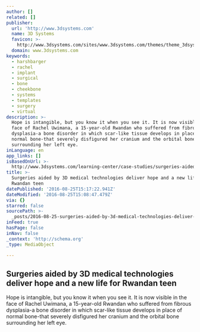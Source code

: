 ```yaml
---
author: []
related: []
publisher:
  url: 'http://www.3dsystems.com'
  name: 3D Systems
  favicon: >-
    http://www.3dsystems.com/sites/www.3dsystems.com/themes/theme_3dsys/images/favicons/favicon.ico
  domain: www.3dsystems.com
keywords:
  - harshbarger
  - rachel
  - implant
  - surgical
  - bone
  - cheekbone
  - systems
  - templates
  - surgery
  - virtual
description: >-
  Hope is intangible, but you know it when you see it. It is now visible in the
  face of Rachel Uwimana, a 15-year-old Rwandan who suffered from fibrous
  dysplasia-a bone disorder in which scar-like tissue develops in place of
  normal bone-that severely disfigured her cranium and the orbital bone
  surrounding her left eye.
inLanguage: en
app_links: []
isBasedOnUrl: >-
  http://www.3dsystems.com/learning-center/case-studies/surgeries-aided-3d-medical-technologies-deliver-hope-and-new-life
title: >-
  Surgeries aided by 3D medical technologies deliver hope and a new life for
  Rwandan teen
datePublished: '2016-08-25T15:17:22.941Z'
dateModified: '2016-08-25T15:08:47.479Z'
via: {}
starred: false
sourcePath: >-
  _posts/2016-08-25-surgeries-aided-by-3d-medical-technologies-deliver-hope-and.md
inFeed: true
hasPage: false
inNav: false
_context: 'http://schema.org'
_type: MediaObject

---
```

<article style=""><h1>Surgeries aided by 3D medical technologies deliver hope and a new life for Rwandan teen</h1><p>Hope is intangible, but you know it when you see it. It is now visible in the face of Rachel Uwimana, a 15-year-old Rwandan who suffered from fibrous dysplasia-a bone disorder in which scar-like tissue develops in place of normal bone-that severely disfigured her cranium and the orbital bone surrounding her left eye.</p></article>